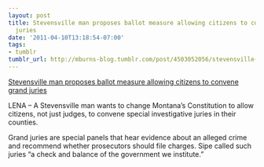 ```yaml
---
layout: post
title: Stevensville man proposes ballot measure allowing citizens to convene grand
  juries
date: '2011-04-10T13:18:54-07:00'
tags:
- tumblr
tumblr_url: http://mburns-blog.tumblr.com/post/4503052056/stevensville-man-proposes-ballot-measure-allowing
---
```

<a href="http://missoulian.com/news/local/article_f11bf894-ce70-11de-a8a3-001cc4c002e0.html">Stevensville man proposes ballot measure allowing citizens to convene grand juries</a>

LENA – A Stevensville man wants to change Montana’s Constitution to allow citizens, not just judges, to convene special investigative juries in their counties.


Grand juries are special panels that hear evidence about an alleged crime and recommend whether prosecutors should file charges. Sipe called such juries “a check and balance of the government we institute.”

